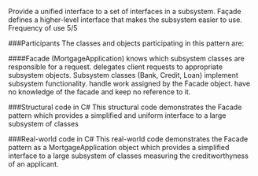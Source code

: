 Provide a unified interface to a set of interfaces in a subsystem. Façade defines a higher-level interface that makes the subsystem easier to use.
Frequency of use 5/5

###Participants
The classes and objects participating in this pattern are:

####Facade   (MortgageApplication)
knows which subsystem classes are responsible for a request.
delegates client requests to appropriate subsystem objects.
Subsystem classes   (Bank, Credit, Loan)
implement subsystem functionality.
handle work assigned by the Facade object.
have no knowledge of the facade and keep no reference to it.



###Structural code in C#
This structural code demonstrates the Facade pattern which provides a simplified and uniform interface to a large subsystem of classes

###Real-world code in C#
This real-world code demonstrates the Facade pattern as a MortgageApplication object which provides a simplified interface to a large subsystem of classes measuring the creditworthyness of an applicant.
